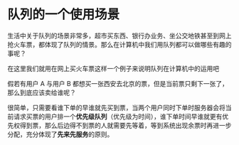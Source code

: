 # 队列的一个使用场景

生活中关于队列的场景非常多，超市买东西、银行办业务、坐公交地铁甚至到网上抢火车票，都体现了队列的情景。那么在计算机中我们用队列都可以做哪些有趣的事呢？

在这里我们就用在网上买火车票这样一个例子来说明队列在计算机中的运用吧

假若有用户 A 与用户 B 都想买一张西安去北京的票，但是当前票只剩下一张了，那么到底应该卖给谁呢？

很简单，只需要看谁下单的早谁就先买到票，当两个用户同时下单时服务器会将当前请求买票的用户排一个**优先级队列**（优先级为时间），谁下单时间早谁就更有优先权得到票，那么后边得不到票的人就需要先等着，等到系统出现余票时再进一步分配，充分体现了**先来先服务**的原则。
